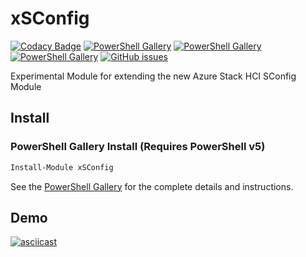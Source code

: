 # xSConfig

[![Codacy Badge](https://app.codacy.com/project/badge/Grade/237b403772694a89bc849e3d0eee93d7)](https://www.codacy.com/manual/comnam90/xSConfig/dashboard?utm_source=github.com&amp;utm_medium=referral&amp;utm_content=comnam90/xSConfig&amp;utm_campaign=Badge_Grade)
[![PowerShell Gallery](https://img.shields.io/powershellgallery/dt/xSConfig)](https://www.powershellgallery.com/packages/xSConfig/)
[![PowerShell Gallery](https://img.shields.io/powershellgallery/p/xSConfig)](https://www.powershellgallery.com/packages/xSConfig/)
[![PowerShell Gallery](https://img.shields.io/powershellgallery/v/xSConfig)](https://www.powershellgallery.com/packages/xSConfig/)
[![GitHub issues](https://img.shields.io/github/issues/comnam90/xSConfig)](https://github.com/comnam90/xSConfig/issues)

Experimental Module for extending the new Azure Stack HCI SConfig Module

## Install

### PowerShell Gallery Install (Requires PowerShell v5)

```powershell
Install-Module xSConfig
```
See the [PowerShell Gallery](http://www.powershellgallery.com/packages/xSConfig/) for the complete details and instructions.

## Demo

[![asciicast](https://asciinema.org/a/361867.svg)](https://asciinema.org/a/361867)
